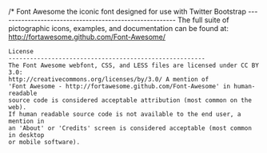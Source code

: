 /*  Font Awesome
    the iconic font designed for use with Twitter Bootstrap
    -------------------------------------------------------
    The full suite of pictographic icons, examples, and documentation
    can be found at: http://fortawesome.github.com/Font-Awesome/

    License
    -------------------------------------------------------
    The Font Awesome webfont, CSS, and LESS files are licensed under CC BY 3.0:
    http://creativecommons.org/licenses/by/3.0/ A mention of
    'Font Awesome - http://fortawesome.github.com/Font-Awesome' in human-readable
    source code is considered acceptable attribution (most common on the web).
    If human readable source code is not available to the end user, a mention in
    an 'About' or 'Credits' screen is considered acceptable (most common in desktop
    or mobile software).

